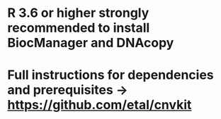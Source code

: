 # R 3.6 or higher strongly recommended to install BiocManager and DNAcopy
# Full instructions for dependencies and prerequisites -> https://github.com/etal/cnvkit

